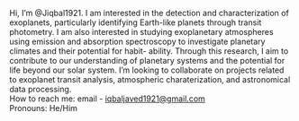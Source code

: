  Hi, I’m @Jiqbal1921.
 I am interested in the detection and characterization of exoplanets, particularly identifying Earth-like planets through transit photometry. I am also interested in studying exoplanetary atmospheres using emission and absorption spectroscopy to investigate planetary climates and their potential for habit- ability. Through this research, I aim to contribute to our understanding of planetary systems and the potential for life beyond our solar system.
 I’m looking to collaborate on projects related to exoplanet transit analysis, atmospheric charaterization, and astronomical data processing.  
 How to reach me: email - iqbaljaved1921@gmail.com  
 Pronouns: He/Him 

<!---
Jiqbal1921/Jiqbal1921 is a ✨ special ✨ repository because its `README.md` (this file) appears on your GitHub profile.
You can click the Preview link to take a look at your changes.
--->
